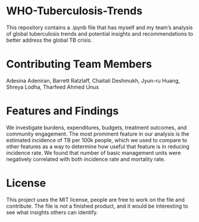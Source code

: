 # WHO-Tuberculosis-Trends
This repository contains a .ipynb file that has myself and my team’s analysis of global tuberculosis trends and potential insights and recommendations to better address the global TB crisis.
# Contributing Team Members
Adesina Adeniran, Barrett Ratzlaff, Chaitali Deshmukh, Jyun-ru Huang, Shreya Lodha, Tharfeed Ahmed Unus
# Features and Findings
We investigate burdens, expenditures, budgets, treatment outcomes, and community engagement. The most prominent feature in our analysis is the estimated incidence of TB per 100k people, which we used to compare to other features as a way to determine how useful that feature is in reducing incidence rate. We found that number of basic management units were negatively correlated with both incidence rate and mortality rate.
# License
This project uses the MIT license, people are free to work on the file and contribute. The file is not a finished product, and it would be interesting to see what insights others can identify.
